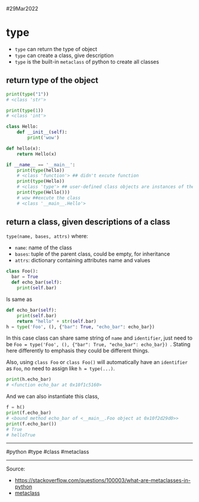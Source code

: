 #29Mar2022

# type

- `type` can return the type of object
- `type` can create a class, give description
- `type` is the built-in `metaclass` of python to create all classes



## return type of the object

```python
print(type("1"))
# <class 'str'>

print(type(1))
# <class 'int'>

class Hello:
    def __init__(self):
        print('wow')

def hello(x):
    return Hello(x)

if __name__ == '__main__':
    print(type(hello))
    # <class 'function'> ## didn't excute function
    print(type(Hello))
    # <class 'type'> ## user-defined class objects are instances of the object name
    print(type(Hello()))
    # wow ##excute the class
    # <class '__main__.Hello'>
```



## return a class, given descriptions of a class

`type(name, bases, attrs)` where:

- `name`: name of the class
- `bases`: tuple of the parent class, could be empty, for inheritance 
- `attrs`: dictionary containing attributes name and values

```python
class Foo():
  bar = True
  def echo_bar(self):
    print(self.bar)
```

Is same as

```python
def echo_bar(self):
    print(self.bar)
    return "hello" + str(self.bar)
h = type('Foo', (), {"bar": True, "echo_bar": echo_bar}) 
```

In this case class can share same string of `name` and `identifier`, just need to be `Foo = type('Foo', (), {"bar": True, "echo_bar": echo_bar}) `. Stating here differently to emphasis they could be different things. 

Also, using `class Foo` or `class Foo()` will automatically have an `identifier` as `Foo`, no need to assign like `h = type(...)`.

```python
print(h.echo_bar)
# <function echo_bar at 0x10f1c5160>
```

And we can also instantiate this class, 

```python
f = h()
print(f.echo_bar)
# <bound method echo_bar of <__main__.Foo object at 0x10f2d29d0>>
print(f.echo_bar())
# True
# helloTrue
```



---

#python #type #class #metaclass

---

Source: 

- https://stackoverflow.com/questions/100003/what-are-metaclasses-in-python
- [metaclass](29Mar2022_metaclass)

